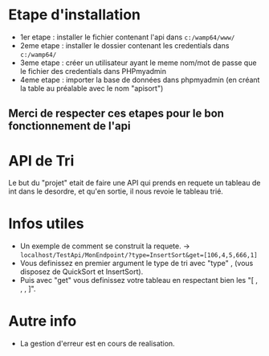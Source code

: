 # Etape d'installation 
* 1er etape : installer le fichier contenant  l'api dans `c:/wamp64/www/`
* 2eme etape : installer le dossier contenant les credentials dans  `c:/wamp64/`
* 3eme etape : créer un utilisateur ayant le meme nom/mot de  passe  que le fichier des credentials dans PHPmyadmin
* 4eme etape : importer la base de données  dans phpmyadmin (en créant la table au préalable avec le nom "apisort")
## Merci de respecter ces etapes pour le bon fonctionnement de l'api


# API de Tri
Le but du "projet" etait de faire une API qui prends en requete un tableau de int dans le desordre,
et qu'en sortie, il nous revoie le tableau trié.


# Infos utiles 
* Un exemple de comment se construit la requete. -> `localhost/TestApi/MonEndpoint/?type=InsertSort&get=[106,4,5,666,1]`
* Vous definissez en premier argument le type de tri avec "type" , (vous disposez de QuickSort et InsertSort).
* Puis avec "get" vous definissez votre tableau en respectant bien les "[ , , , ]".


# Autre info
* La gestion d'erreur est en cours de realisation.


